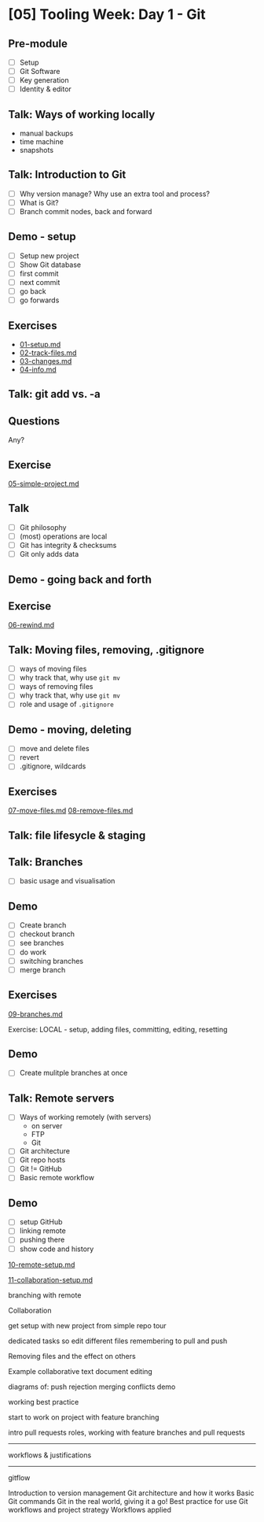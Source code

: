 # [05] Tooling Week: Day 1 - Git

## Pre-module
- [ ] Setup
- [ ] Git Software
- [ ] Key generation
- [ ] Identity & editor

## Talk: Ways of working locally
- manual backups
- time machine
- snapshots

## Talk: Introduction to Git
- [ ] Why version manage? Why use an extra tool and process?
- [ ] What is Git?
- [ ] Branch commit nodes, back and forward

## Demo - setup
- [ ] Setup new project
- [ ] Show Git database
- [ ] first commit
- [ ] next commit
- [ ] go back
- [ ] go forwards

## Exercises
- [01-setup.md](../challenges/01/01-setup.md)
- [02-track-files.md](../challenges/01/02-track-files.md)
- [03-changes.md](../challenges/01/03-changes.md)
- [04-info.md](../challenges/01/04-info.md)

## Talk: git add vs. -a

## Questions

Any?

## Exercise
[05-simple-project.md](../challenges/01/05-simple-project.md)

## Talk

- [ ] Git philosophy
- [ ] (most) operations are local
- [ ] Git has integrity & checksums
- [ ] Git only adds data

## Demo - going back and forth

## Exercise

[06-rewind.md](../challenges/01/06-rewind.md)

## Talk: Moving files, removing, .gitignore

- [ ] ways of moving files
- [ ] why track that, why use `git mv`
- [ ] ways of removing files
- [ ] why track that, why use `git mv`
- [ ] role and usage of `.gitignore`

## Demo - moving, deleting
- [ ] move and delete files
- [ ] revert
- [ ] .gitignore, wildcards

## Exercises

[07-move-files.md](../challenges/01/07-move-files.md)
[08-remove-files.md](../challenges/01/08-remove-files.md)

## Talk: file lifesycle & staging

## Talk: Branches

- [ ] basic usage and visualisation

## Demo

- [ ] Create branch
- [ ] checkout branch
- [ ] see branches
- [ ] do work
- [ ] switching branches
- [ ] merge branch

## Exercises

[09-branches.md](../challenges/01/09-branches.md)

Exercise: LOCAL - setup, adding files, committing, editing, resetting

## Demo

- [ ] Create mulitple branches at once

## Talk: Remote servers

- [ ] Ways of working remotely (with servers)
    - on server
    - FTP
    - Git
- [ ] Git architecture
- [ ] Git repo hosts
- [ ] Git != GitHub
- [ ] Basic remote workflow

## Demo

- [ ] setup GitHub
- [ ] linking remote
- [ ] pushing there
- [ ] show code and history

[10-remote-setup.md](../challenges/01/10-remote-setup.md)

[11-collaboration-setup.md](../challenges/01/11-collaboration-setup.md)

branching with remote

Collaboration

get setup with new project from simple repo
tour

dedicated tasks so edit different files
remembering to pull and push

Removing files and the effect on others

Example collaborative text document editing

diagrams of:
push rejection
merging
conflicts
demo

working
best practice

start to work on project with feature branching

intro pull requests
roles, working with feature branches and pull requests

----------

workflows & justifications

----------

gitflow


Introduction to version management
Git architecture and how it works
Basic Git commands
Git in the real world, giving it a go!
Best practice for use
Git workflows and project strategy
Workflows applied

